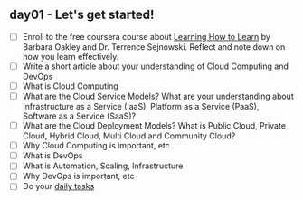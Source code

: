 ## day01 - Let's get started!

- [ ] Enroll to the free coursera course about [Learning How to Learn](https://www.coursera.org/learn/learning-how-to-learn) by Barbara Oakley and Dr. Terrence Sejnowski. Reflect and note down on how you learn effectively.
- [ ] Write a short article about your understanding of Cloud Computing and DevOps
- [ ] What is Cloud Computing
- [ ] What are the Cloud Service Models? What are your understanding about Infrastructure as a Service (IaaS), Platform as a Service (PaaS), Software as a Service (SaaS)?
- [ ] What are the Cloud Deployment Models? What is Public Cloud, Private Cloud, Hybrid Cloud, Multi Cloud and Community Cloud?
- [ ] Why Cloud Computing is important, etc
- [ ] What is DevOps
- [ ] What is Automation, Scaling, Infrastructure
- [ ] Why DevOps is important, etc
- [ ] Do your [daily tasks](https://github.com/agcdtmr/100DaysOfCloudDevOps/blob/main/README.md#do-the-work-work-work-work)
